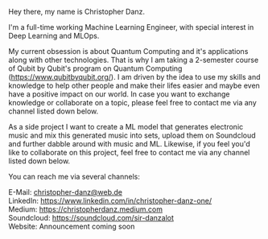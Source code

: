 Hey there, my name is Christopher Danz. 

I'm a full-time working Machine Learning Engineer, with special interest in Deep Learning and MLOps. 

My current obsession is about Quantum Computing and it's applications along with other technologies. 
That is why I am taking a 2-semester course of Qubit by Qubit's program on Quantum Computing (https://www.qubitbyqubit.org/). 
I am driven by the idea to use my skills and knowledge to help other people and make their lifes easier and maybe even have a positive impact on our world.
In case you want to exchange knowledge or collaborate on a topic, please feel free to contact me via any channel listed down below.

As a side project I want to create a ML model that generates electronic music and mix this generated music into sets, upload them on Soundcloud and further dabble around with music and ML.
Likewise, if you feel you'd like to collaborate on this project, feel free to contact me via any channel listed down below.

You can reach me via several channels:

E-Mail: christopher-danz@web.de \
LinkedIn: https://www.linkedin.com/in/christopher-danz-one/ \
Medium: https://christopherdanz.medium.com \
Soundcloud: https://soundcloud.com/sir-danzalot \
Website: Announcement coming soon
